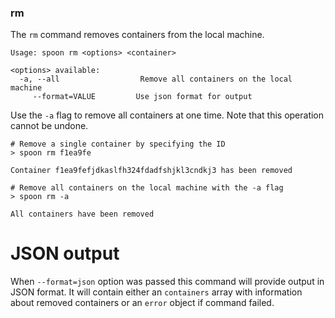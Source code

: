 ### rm

The `rm` command removes containers from the local machine. 

```
Usage: spoon rm <options> <container>

<options> available:
  -a, --all                  Remove all containers on the local machine
     --format=VALUE         Use json format for output
```

Use the `-a` flag to remove all containers at one time. Note that this operation cannot be undone.

```
# Remove a single container by specifying the ID
> spoon rm f1ea9fe

Container f1ea9fefjdkaslfh324fdadfshjkl3cndkj3 has been removed

# Remove all containers on the local machine with the -a flag
> spoon rm -a

All containers have been removed
```

# JSON output

When `--format=json` option was passed this command will provide output in JSON format. It will contain either an `containers` array with information about removed containers or an `error` object if command failed.